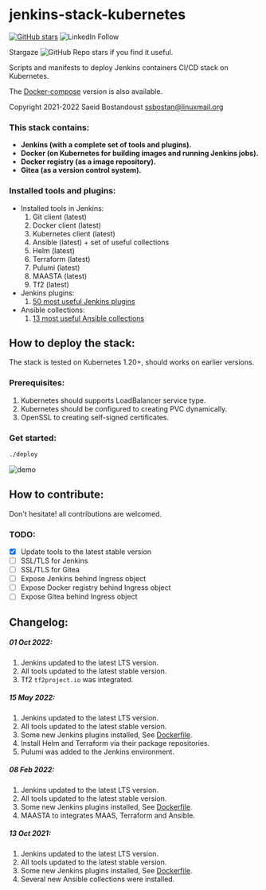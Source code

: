 # jenkins-stack-kubernetes

[![GitHub stars](https://img.shields.io/github/stars/ssbostan/jenkins-stack-kubernetes)](https://github.com/ssbostan/jenkins-stack-kubernetes/stargazers)
![LinkedIn Follow](https://shields.io/badge/style-ssbostan-black?logo=linkedin&label=LinkedIn&link=https://www.linkedin.com/in/ssbostan)

Stargaze ![GitHub Repo stars](https://img.shields.io/github/stars/ssbostan/jenkins-stack-kubernetes?style=social) if you find it useful.

Scripts and manifests to deploy Jenkins containers CI/CD stack on Kubernetes.

The [Docker-compose](https://github.com/ssbostan/jenkins-stack-docker) version is also available.

Copyright 2021-2022 Saeid Bostandoust <ssbostan@linuxmail.org>

### This stack contains:

 - **Jenkins (with a complete set of tools and plugins).**
 - **Docker (on Kubernetes for building images and running Jenkins jobs).**
 - **Docker registry (as a image repository).**
 - **Gitea (as a version control system).**

### Installed tools and plugins:

  - Installed tools in Jenkins:
    1. Git client (latest)
    2. Docker client (latest)
    3. Kubernetes client (latest)
    4. Ansible (latest) + set of useful collections
    5. Helm (latest)
    6. Terraform (latest)
    7. Pulumi (latest)
    8. MAASTA (latest)
    9. Tf2 (latest)
  - Jenkins plugins:
    1. [50 most useful Jenkins plugins](Dockerfile)
  - Ansible collections:
    1. [13 most useful Ansible collections](ansible.yaml)

## How to deploy the stack:

The stack is tested on Kubernetes 1.20+, should works on earlier versions.

### Prerequisites:

  1. Kubernetes should supports LoadBalancer service type.
  2. Kubernetes should be configured to creating PVC dynamically.
  3. OpenSSL to creating self-signed certificates.

### Get started:

```sh
./deploy
```

![demo](https://raw.githubusercontent.com/ssbostan/jenkins-stack-kubernetes/master/demo.gif)

## How to contribute:

Don't hesitate! all contributions are welcomed.

### TODO:

  - [x] Update tools to the latest stable version
  - [ ] SSL/TLS for Jenkins
  - [ ] SSL/TLS for Gitea
  - [ ] Expose Jenkins behind Ingress object
  - [ ] Expose Docker registry behind Ingress object
  - [ ] Expose Gitea behind Ingress object

## Changelog:

##### 01 Oct 2022:

  1. Jenkins updated to the latest LTS version.
  2. All tools updated to the latest stable version.
  3. Tf2 `tf2project.io` was integrated.

##### 15 May 2022:

  1. Jenkins updated to the latest LTS version.
  2. All tools updated to the latest stable version.
  3. Some new Jenkins plugins installed, See [Dockerfile](Dockerfile).
  4. Install Helm and Terraform via their package repositories.
  5. Pulumi was added to the Jenkins environment.

##### 08 Feb 2022:

  1. Jenkins updated to the latest LTS version.
  2. All tools updated to the latest stable version.
  3. Some new Jenkins plugins installed, See [Dockerfile](Dockerfile).
  4. MAASTA to integrates MAAS, Terraform and Ansible.

##### 13 Oct 2021:

  1. Jenkins updated to the latest LTS version.
  2. All tools updated to the latest stable version.
  3. Some new Jenkins plugins installed, See [Dockerfile](Dockerfile).
  4. Several new Ansible collections were installed.
